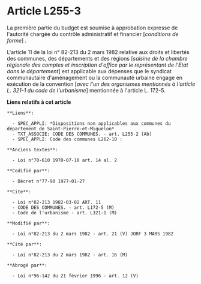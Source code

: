 # Article L255-3

La première partie du budget est soumise à approbation expresse de l'autorité chargée du contrôle administratif et financier
[*conditions de forme*] .

L'article 11 de la loi n° 82-213 du 2 mars 1982 relative aux droits et libertés des communes, des départements et des régions
[*saisine de la chambre régionale des comptes et inscription d'office par le représentant de l'Etat dans le département*] est
applicable aux dépenses que le syndicat communautaire d'aménagement ou la communauté urbaine engage en exécution de la
convention [*avec l'un des organismes mentionnés à l'article L. 321-1 du code de l'urbanisme*] mentionnée à l'article L.
172-5.

**Liens relatifs à cet article**

	**Liens**:

	  - SPEC_APPLI: *Dispositions non applicables aux communes du département de Saint-Pierre-et-Miquelon*
	  - TXT_ASSOCIE: CODE DES COMMUNES. - art. L255-2 (Ab)
	  - SPEC_APPLI: Code des communes L262-10 :

	**Anciens textes**:

	  - Loi n°70-610 1970-07-10 art. 14 al. 2

	**Codifié par**:

	  - Décret n°77-90 1977-01-27

	**Cite**:

	  - Loi n°82-213 1982-03-02 ART. 11
	  - CODE DES COMMUNES. - art. L172-5 (M)
	  - Code de l'urbanisme - art. L321-1 (M)

	**Modifié par**:

	  - Loi n°82-213 du 2 mars 1982 - art. 21 (V) JORF 3 MARS 1982

	**Cité par**:

	  - Loi n°82-213 du 2 mars 1982 - art. 16 (M)

	**Abrogé par**:

	  - Loi n°96-142 du 21 février 1996 - art. 12 (V)
